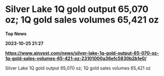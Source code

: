 # Silver Lake 1Q gold output 65,070 oz; 1Q gold sales volumes 65,421 oz
**Top News**

**2023-10-25 21:27**

**https://www.ainvest.com/news/silver-lake-1q-gold-output-65-070-oz-1q-gold-sales-volumes-65-421-oz-23101000a36efc5830b2b1e0/**

Silver Lake 1Q gold output 65,070 oz; 1Q gold sales volumes 65,421 oz